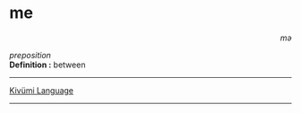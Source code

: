 
# me

<div align="right"><i>mə</i></div>

*preposition*  
**Definition :** between  

---

[Kivümi Language](../README.md)

---

